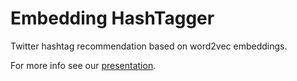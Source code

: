 # Embedding HashTagger

Twitter hashtag recommendation based on word2vec embeddings.

For more info see our [presentation](https://docs.google.com/presentation/d/15AOry_L9Sk8d7kWc3-mhmj2acyrlHkkTpwSy0qVgUqA/edit?usp=sharing).

